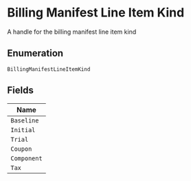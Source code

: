 
# Billing Manifest Line Item Kind

A handle for the billing manifest line item kind

## Enumeration

`BillingManifestLineItemKind`

## Fields

| Name |
|  --- |
| `Baseline` |
| `Initial` |
| `Trial` |
| `Coupon` |
| `Component` |
| `Tax` |

